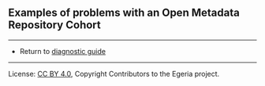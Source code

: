 <!-- SPDX-License-Identifier: CC-BY-4.0 -->
<!-- Copyright Contributors to the Egeria project. -->


## Examples of problems with an Open Metadata Repository Cohort





----

* Return to [diagnostic guide](.)

----
License: [CC BY 4.0](https://creativecommons.org/licenses/by/4.0/),
Copyright Contributors to the Egeria project.